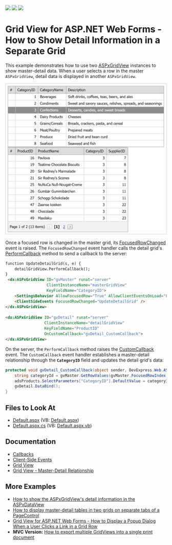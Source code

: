 <!-- default badges list -->
![](https://img.shields.io/endpoint?url=https://codecentral.devexpress.com/api/v1/VersionRange/128542722/13.1.4%2B)
[![](https://img.shields.io/badge/Open_in_DevExpress_Support_Center-FF7200?style=flat-square&logo=DevExpress&logoColor=white)](https://supportcenter.devexpress.com/ticket/details/E70)
[![](https://img.shields.io/badge/📖_How_to_use_DevExpress_Examples-e9f6fc?style=flat-square)](https://docs.devexpress.com/GeneralInformation/403183)
<!-- default badges end -->

# Grid View for ASP.NET Web Forms - How to Show Detail Information in a Separate Grid



This example demonstrates how to use two [ASPxGridView](https://docs.devexpress.com/AspNet/DevExpress.Web.ASPxGridView?p=netframework) instances to show master-detail data. When a user selects a row in the master `ASPxGridView`, detail data is displayed in another `ASPxGridView`.

![Two grids that show master-detail data](images/detailed-grid.png)

Once a focused row is changed in the master grid, its [FocusedRowChanged](https://docs.devexpress.com/AspNet/DevExpress.Web.ASPxGridView.FocusedRowChanged) event is raised. The `FocusedRowChanged` event handler calls the detail grid's [PerformCallback](https://docs.devexpress.com/AspNet/js-ASPxClientGridView.PerformCallback(args)?p=netframework) method to send a callback to the server:
```aspx
function UpdateDetailGrid(s, e) {
    detailGridView.PerformCallback();
}
 <dx:ASPxGridView ID="gvMaster" runat="server" 
                  ClientInstanceName="masterGridView"
                  KeyFieldName="CategoryID">            
    <SettingsBehavior AllowFocusedRow="True" AllowClientEventsOnLoad="False" />
    <ClientSideEvents FocusedRowChanged="UpdateDetailGrid" />
</dx:ASPxGridView>

<dx:ASPxGridView ID="gvDetail" runat="server" 
                 ClientInstanceName="detailGridView" 
                 KeyFieldName="ProductID"
                 OnCustomCallback="gvDetail_CustomCallback">
</dx:ASPxGridView>
```

On the server, the `PerformCallback` method raises the [CustomCallback](https://docs.devexpress.com/AspNet/DevExpress.Web.ASPxGridView.CustomCallback?p=netframework) event. The `CustomCallback` event handler establishes a master-detail relationship through the **`CategoryID`** field and updates the detail grid's data:

```cs
protected void gvDetail_CustomCallback(object sender, DevExpress.Web.ASPxGridView.ASPxGridViewCustomCallbackEventArgs e) {
    string categoryId = gvMaster.GetRowValues(gvMaster.FocusedRowIndex, "CategoryID").ToString();
    adsProducts.SelectParameters["CategoryID"].DefaultValue = categoryId;
    gvDetail.DataBind();
}
```    

## Files to Look At

* [Default.aspx](./CS/Default.aspx) (VB: [Default.aspx](./VB/Default.aspx))
* [Default.aspx.cs](./CS/Default.aspx.cs) (VB: [Default.aspx.vb](./VB/Default.aspx.vb))

## Documentation

* [Callbacks](https://docs.devexpress.com/AspNet/402559/common-concepts/callbacks)
* [Client-Side Events](https://docs.devexpress.com/AspNet/9448/common-concepts/client-side-functionality/client-side-events?p=netframework)
* [Grid View](https://docs.devexpress.com/AspNet/5823/components/grid-view?p=netframework)
* [Grid View - Master-Detail Relationship](https://docs.devexpress.com/AspNet/3772/components/grid-view/concepts/master-detail-relationship)

## More Examples

* [How to show the ASPxGridView's detail information in the ASPxDataView](https://github.com/DevExpress-Examples/how-to-show-the-aspxgridviews-detail-information-in-the-aspxdataview-e2529)
* [How to display master-detail tables in two grids on separate tabs of a PageControl](https://github.com/DevExpress-Examples/how-to-display-master-detail-tables-in-two-grids-on-separate-tabs-of-a-pagecontrol-e1285)
* [Grid View for ASP.NET Web Forms - How to Display a Popup Dialog When a User Clicks a Link in a Grid Row](https://github.com/DevExpress-Examples/aspxgridview-display-popup-when-user-clicks-cell-link)
* **MVC Version:** [How to export multiple GridViews into a single print document](https://github.com/DevExpress-Examples/how-to-export-multiple-gridviews-into-a-single-print-document-e3891)
